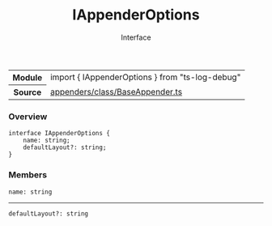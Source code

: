 <header class="symbol-info-header">    <h1 id="iappenderoptions">IAppenderOptions</h1>    <label class="symbol-info-type-label interface">Interface</label>      </header>
<section class="symbol-info">      <table class="is-full-width">        <tbody>        <tr>          <th>Module</th>          <td>            <div class="lang-typescript">                <span class="token keyword">import</span> { IAppenderOptions }                 <span class="token keyword">from</span>                 <span class="token string">"ts-log-debug"</span>                            </div>          </td>        </tr>        <tr>          <th>Source</th>          <td>            <a href="https://github.com/romakita/log-debug/blob/v4.0.1/src/appenders/class/BaseAppender.ts#L0-L0">                appenders/class/BaseAppender.ts            </a>        </td>        </tr>                </tbody>      </table>    </section>

### Overview

<pre><code class="typescript-lang"><span class="token keyword">interface</span> IAppenderOptions <span class="token punctuation">{</span>
    name<span class="token punctuation">:</span> <span class="token keyword">string</span><span class="token punctuation">;</span>
    defaultLayout?<span class="token punctuation">:</span> <span class="token keyword">string</span><span class="token punctuation">;</span>
<span class="token punctuation">}</span></code></pre>

### Members

<div class="method-overview"><pre><code class="typescript-lang">name<span class="token punctuation">:</span> <span class="token keyword">string</span></code></pre></div>
<hr />
<div class="method-overview"><pre><code class="typescript-lang">defaultLayout?<span class="token punctuation">:</span> <span class="token keyword">string</span></code></pre></div>
